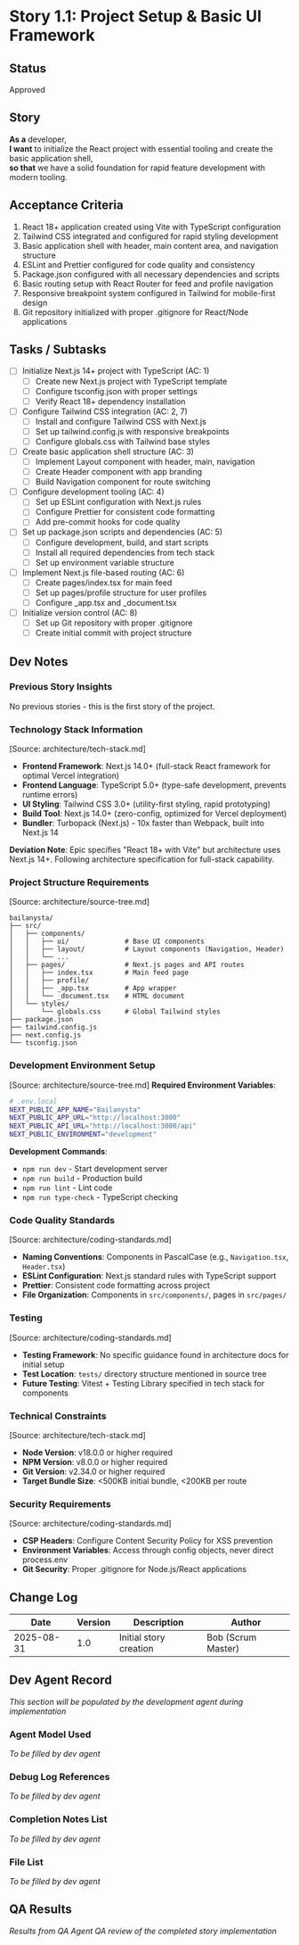 # Story 1.1: Project Setup & Basic UI Framework

<!-- Powered by BMAD™ Core -->

## Status
Approved

## Story
**As a** developer,  
**I want** to initialize the React project with essential tooling and create the basic application shell,  
**so that** we have a solid foundation for rapid feature development with modern tooling.

## Acceptance Criteria

1. React 18+ application created using Vite with TypeScript configuration
2. Tailwind CSS integrated and configured for rapid styling development
3. Basic application shell with header, main content area, and navigation structure
4. ESLint and Prettier configured for code quality and consistency
5. Package.json configured with all necessary dependencies and scripts
6. Basic routing setup with React Router for feed and profile navigation
7. Responsive breakpoint system configured in Tailwind for mobile-first design
8. Git repository initialized with proper .gitignore for React/Node applications

## Tasks / Subtasks

- [ ] Initialize Next.js 14+ project with TypeScript (AC: 1)
  - [ ] Create new Next.js project with TypeScript template
  - [ ] Configure tsconfig.json with proper settings
  - [ ] Verify React 18+ dependency installation
- [ ] Configure Tailwind CSS integration (AC: 2, 7)
  - [ ] Install and configure Tailwind CSS with Next.js
  - [ ] Set up tailwind.config.js with responsive breakpoints
  - [ ] Configure globals.css with Tailwind base styles
- [ ] Create basic application shell structure (AC: 3)
  - [ ] Implement Layout component with header, main, navigation
  - [ ] Create Header component with app branding
  - [ ] Build Navigation component for route switching
- [ ] Configure development tooling (AC: 4)
  - [ ] Set up ESLint configuration with Next.js rules
  - [ ] Configure Prettier for consistent code formatting
  - [ ] Add pre-commit hooks for code quality
- [ ] Set up package.json scripts and dependencies (AC: 5)
  - [ ] Configure development, build, and start scripts
  - [ ] Install all required dependencies from tech stack
  - [ ] Set up environment variable structure
- [ ] Implement Next.js file-based routing (AC: 6)
  - [ ] Create pages/index.tsx for main feed
  - [ ] Set up pages/profile structure for user profiles
  - [ ] Configure _app.tsx and _document.tsx
- [ ] Initialize version control (AC: 8)
  - [ ] Set up Git repository with proper .gitignore
  - [ ] Create initial commit with project structure

## Dev Notes

### Previous Story Insights
No previous stories - this is the first story of the project.

### Technology Stack Information
[Source: architecture/tech-stack.md]
- **Frontend Framework**: Next.js 14.0+ (full-stack React framework for optimal Vercel integration)
- **Frontend Language**: TypeScript 5.0+ (type-safe development, prevents runtime errors)
- **UI Styling**: Tailwind CSS 3.0+ (utility-first styling, rapid prototyping)
- **Build Tool**: Next.js 14.0+ (zero-config, optimized for Vercel deployment)
- **Bundler**: Turbopack (Next.js) - 10x faster than Webpack, built into Next.js 14

**Deviation Note**: Epic specifies "React 18+ with Vite" but architecture uses Next.js 14+. Following architecture specification for full-stack capability.

### Project Structure Requirements
[Source: architecture/source-tree.md]
```
bailanysta/
├── src/
│   ├── components/
│   │   ├── ui/              # Base UI components
│   │   ├── layout/          # Layout components (Navigation, Header)
│   │   └── ...
│   ├── pages/               # Next.js pages and API routes
│   │   ├── index.tsx        # Main feed page
│   │   ├── profile/
│   │   ├── _app.tsx         # App wrapper
│   │   └── _document.tsx    # HTML document
│   └── styles/
│       └── globals.css      # Global Tailwind styles
├── package.json
├── tailwind.config.js
├── next.config.js
└── tsconfig.json
```

### Development Environment Setup
[Source: architecture/source-tree.md]
**Required Environment Variables**:
```bash
# .env.local
NEXT_PUBLIC_APP_NAME="Bailanysta"
NEXT_PUBLIC_APP_URL="http://localhost:3000"
NEXT_PUBLIC_API_URL="http://localhost:3000/api"
NEXT_PUBLIC_ENVIRONMENT="development"
```

**Development Commands**:
- `npm run dev` - Start development server
- `npm run build` - Production build
- `npm run lint` - Lint code
- `npm run type-check` - TypeScript checking

### Code Quality Standards
[Source: architecture/coding-standards.md]
- **Naming Conventions**: Components in PascalCase (e.g., `Navigation.tsx`, `Header.tsx`)
- **ESLint Configuration**: Next.js standard rules with TypeScript support
- **Prettier**: Consistent code formatting across project
- **File Organization**: Components in `src/components/`, pages in `src/pages/`

### Testing
[Source: architecture/coding-standards.md]
- **Testing Framework**: No specific guidance found in architecture docs for initial setup
- **Test Location**: `tests/` directory structure mentioned in source tree
- **Future Testing**: Vitest + Testing Library specified in tech stack for components

### Technical Constraints
[Source: architecture/tech-stack.md]
- **Node Version**: v18.0.0 or higher required
- **NPM Version**: v8.0.0 or higher required
- **Git Version**: v2.34.0 or higher required
- **Target Bundle Size**: <500KB initial bundle, <200KB per route

### Security Requirements
[Source: architecture/coding-standards.md]
- **CSP Headers**: Configure Content Security Policy for XSS prevention
- **Environment Variables**: Access through config objects, never direct process.env
- **Git Security**: Proper .gitignore for Node.js/React applications

## Change Log

| Date | Version | Description | Author |
|------|---------|-------------|---------|
| 2025-08-31 | 1.0 | Initial story creation | Bob (Scrum Master) |

## Dev Agent Record

*This section will be populated by the development agent during implementation*

### Agent Model Used
*To be filled by dev agent*

### Debug Log References  
*To be filled by dev agent*

### Completion Notes List
*To be filled by dev agent*

### File List
*To be filled by dev agent*

## QA Results

*Results from QA Agent QA review of the completed story implementation*